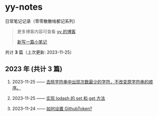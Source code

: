 # yy-notes

日常笔记记录（零零散散啥都记系列）

> 更多博客内容可查看 [yy 的博客](https://CYiyangyy.github.io)
>
> [新写一篇小笔记](https://github.com/CYiyangyy/CYiyangyy.github.io/issues/new)

共计 **3** 篇（上次更新: 2023-11-25）

## 2023 年 (共计 3 篇)

1. 2023-11-25 —— [去除字符串中出现次数最少的字符，不改变原字符串的顺序。](https://github.com/CYiyangyy/CYiyangyy.github.io/issues/3)

2. 2023-11-25 —— [实现 lodash 的 set 和 get 方法](https://github.com/CYiyangyy/CYiyangyy.github.io/issues/2)

3. 2023-11-24 —— [如何设置 GithubToken?](https://github.com/CYiyangyy/CYiyangyy.github.io/issues/1)
